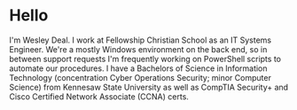 # Hello

I'm Wesley Deal. I work at Fellowship Christian School as an IT Systems Engineer. We're a mostly Windows environment on the back end, so in between support requests I'm frequently working on PowerShell scripts to automate our procedures. I have a Bachelors of Science in Information Technology (concentration Cyber Operations Security; minor Computer Science) from Kennesaw State University as well as CompTIA Security+ and Cisco Certified Network Associate (CCNA) certs.

<!--
**wesleydeal/wesleydeal** is a ✨ _special_ ✨ repository because its `README.md` (this file) appears on your GitHub profile.

Here are some ideas to get you started:

- 🔭 I’m currently working on ...
- 🌱 I’m currently learning ...
- 👯 I’m looking to collaborate on ...
- 🤔 I’m looking for help with ...
- 💬 Ask me about ...
- 📫 How to reach me: ...
- 😄 Pronouns: ...
- ⚡ Fun fact: ...
-->
